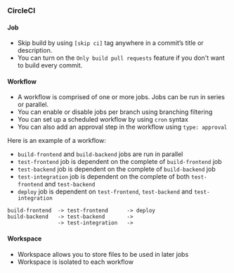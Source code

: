 ### CircleCI

#### Job

- Skip build by using `[skip ci]` tag anywhere in a commit’s title or description.
- You can turn on the `Only build pull requests` feature if you don't want to build every commit.

#### Workflow

- A workflow is comprised of one or more jobs. Jobs can be run in series or parallel.
- You can enable or disable jobs per branch using branching filtering
- You can set up a scheduled workflow by using `cron` syntax
- You can also add an approval step in the workflow using `type: approval`

Here is an example of a workflow:

- `build-frontend` and `build-backend` jobs are run in parallel
- `test-frontend` job is dependent on the complete of `build-frontend` job
- `test-backend` job is dependent on the complete of `build-backend` job
- `test-integration` job is dependent on the complete of both `test-frontend` and `test-backend`
- `deploy` job is dependent on `test-frontend`, `test-backend` and `test-integration`

```
build-frontend  -> test-frontend      -> deploy
build-backend   -> test-backend       ->
                -> test-integration   ->
```

#### Workspace

- Workspace allows you to store files to be used in later jobs
- Workspace is isolated to each workflow
